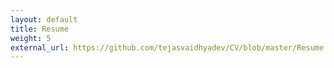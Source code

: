 ```yaml
---
layout: default
title: Resume
weight: 5
external_url: https://github.com/tejasvaidhyadev/CV/blob/master/Resume.pdf
---
```


